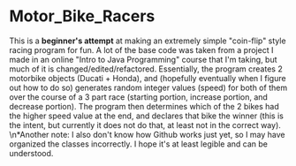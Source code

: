 # Motor_Bike_Racers
This is a **beginner's attempt** at making an extremely simple "coin-flip" style racing program for fun. 
A lot of the base code was taken from a project I made in an online "Intro to Java Programming" course that I'm taking, but much of it is changed/edited/refactored. Essentially, the program creates 2 motorbike objects (Ducati + Honda), and (hopefully eventually when I figure out how to do so) generates random integer values (speed) for both of them over the course of a 3 part race (starting portion, increase portion, and decrease portion). The program then determines which of the 2 bikes had the higher speed value at the end, and declares that bike the winner (this is the intent, but currently it does not do that, at least not in the correct way). 
\n*Another note: I also don't know how Github works just yet, so I may have organized the classes incorrectly. I hope it's at least legible and can be understood.
